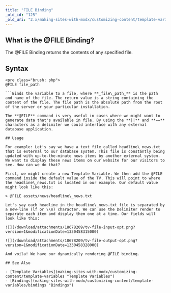 ```yaml
---
title: "FILE Binding"
_old_id: "125"
_old_uri: "2.x/making-sites-with-modx/customizing-content/template-variables/bindings/file-binding"
---
```


## What is the @FILE Binding?

The @FILE Binding returns the contents of any specified file.

## Syntax

```
<pre class="brush: php">
@FILE file_path

```Binds the variable to a file, where **_file\_path_** is the path and name of the file. The return value is a string containing the content of the file. The file path is the absolute path from the root of the server or your particular installation.

The **@FILE** command is very useful in cases where we might want to generate data that's available in file. By using the **||** and **==** characters as a delimiter we could interface with any external database application.

## Usage

For example: Let's say we have a text file called headline\_news.txt that is external to our database system. This file is constantly being updated with up-to-the-minute news items by another external system. We want to display these news items on our website for our visitors to see. How can we do that?

First, we might create a new Template Variable. We then add the @FILE command inside the default value of the TV. This will point to where the headline\_news.txt is located in our example. Our default value might look like this:

> @FILE assets/news/headline\_news.txt

Let's say each headline in the headline\_news.txt file is separated by a new-line (lf or \\n) character. We can use the Delimiter render to separate each item and display them one at a time. Our fields will look like this:

![](/download/attachments/18678209/tv-file-input-opt.png?version=1&modificationDate=1330458315000)

![](/download/attachments/18678209/tv-file-output-opt.png?version=1&modificationDate=1330458328000)

And voila! We have our dynamically rendering @FILE binding.

## See Also

- [Template Variables](making-sites-with-modx/customizing-content/template-variables "Template Variables")
- [Bindings](making-sites-with-modx/customizing-content/template-variables/bindings "Bindings")